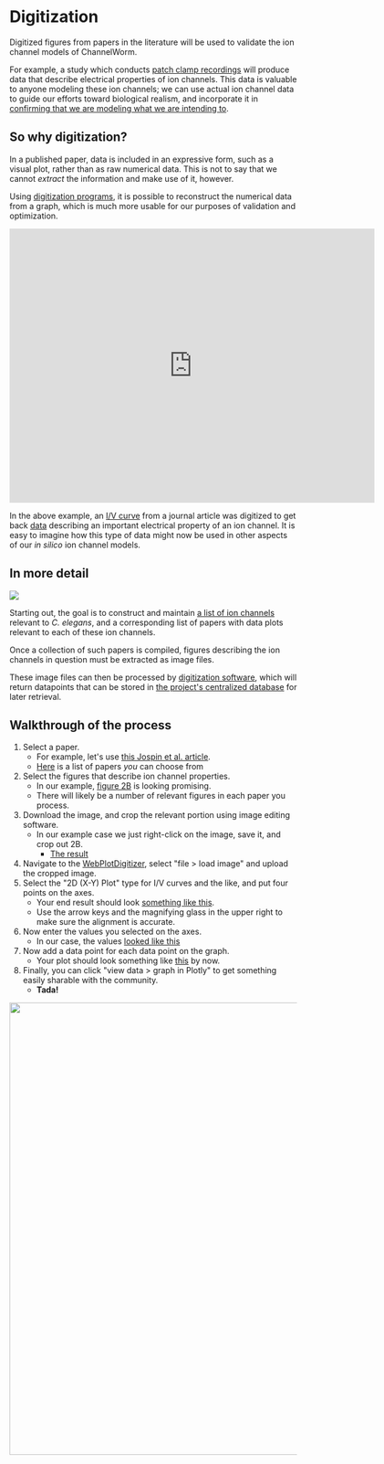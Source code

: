 Digitization
============

Digitized figures from papers in the literature will be used to validate the ion channel models of ChannelWorm.

For example, a study which conducts [patch clamp recordings](https://en.wikipedia.org/wiki/Patch_clamp) will produce data that describe electrical properties of ion channels.
This data is valuable to anyone modeling these ion channels; we can use actual ion channel data to guide our efforts toward biological realism, and incorporate it in [confirming that we are modeling what we are intending to](validation/).

## So why digitization?

In a published paper, data is included in an expressive form, such as a visual plot, rather than as raw numerical data. This is not to say that we cannot *extract* the information and make use of it, however.

Using [digitization programs](http://arohatgi.info/WebPlotDigitizer/), it is possible to reconstruct the numerical data from a graph, which is much more usable for our purposes of validation and optimization.

<iframe width="640" height="480" frameborder="0" seamless="seamless" scrolling="no" src="https://plot.ly/~VahidGh/56/" ></iframe>

In the above example, an [I/V curve](https://en.wikipedia.org/wiki/Current%E2%80%93voltage_characteristic) from a journal article was digitized to get back [data](https://plot.ly/~VahidGh/56) describing an important electrical property of an ion channel. It is easy to imagine how this type of data might now be used in other aspects of our *in silico* ion channel models.

## In more detail

[![](https://docs.google.com/drawings/d/1MDAJkv1wXJTmr5ux0EDvlz5xkUz13ez3YIJ6fmSMpms/pub?w=730&h=461)](https://docs.google.com/drawings/d/1MDAJkv1wXJTmr5ux0EDvlz5xkUz13ez3YIJ6fmSMpms/edit)

Starting out, the goal is to construct and maintain [a list of ion channels](https://github.com/VahidGh/ChannelWorm/issues/8) relevant to *C. elegans*, and a corresponding list of papers with data plots relevant to each of these ion channels.

Once a collection of such papers is compiled, figures describing the ion channels in question must be extracted as image files.

These image files can then be processed by [digitization software](http://arohatgi.info/WebPlotDigitizer/), which will return datapoints that can be stored in [the project's centralized database](information-management/#data-management) for later retrieval.

## Walkthrough of the process

1. Select a paper.
    * For example, let's use [this Jospin et al. article](http://www.ncbi.nlm.nih.gov/pmc/articles/PMC2173050/).
    * [Here]() is a list of papers *you* can choose from
2. Select the figures that describe ion channel properties.
    * In our example, [figure 2B](http://www.ncbi.nlm.nih.gov/pmc/articles/PMC2173050/figure/fig2/) is looking promising.
    * There will likely be a number of relevant figures in each paper you process.
3. Download the image, and crop the relevant portion using image editing software.
    * In our example case we just right-click on the image, save it, and crop out 2B.
      * [The result]()
4. Navigate to the [WebPlotDigitizer](http://arohatgi.info/WebPlotDigitizer/app/?), select "file > load image" and upload the cropped image.
5. Select the "2D (X-Y) Plot" type for I/V curves and the like, and put four points on the axes.
    * Your end result should look [something like this]().
    * Use the arrow keys and the magnifying glass in the upper right to make sure the alignment is accurate.
6. Now enter the values you selected on the axes.
    * In our case, the values [looked like this]()
7. Now add a data point for each data point on the graph.
    * Your plot should look something like [this](https://cloud.githubusercontent.com/assets/6655104/6027361/b509831c-abf6-11e4-95a4-372b911533fb.png) by now.
8. Finally, you can click "view data > graph in Plotly" to get something easily sharable with the community.
    * **Tada!**

<div>
    <a href="https://plot.ly/~travs/3/" target="_blank" title="" style="display: block; text-align: center;"><img src="https://plot.ly/~travs/3.png" alt="" style="max-width: 100%;width: 792px;"  width="792" onerror="this.onerror=null;this.src='https://plot.ly/404.png';" /></a>
    <script data-plotly="travs:3" src="https://plot.ly/embed.js" async></script>
</div>
